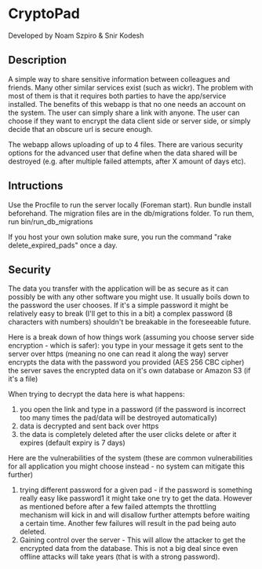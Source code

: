 CryptoPad
============================
Developed by Noam Szpiro & Snir Kodesh

Description
-----------
A simple way to share sensitive information between colleagues and friends.
Many other similar services exist (such as wickr). The problem with most of them is that it requires both parties to have the app/service installed. The benefits of this webapp is that no one needs an account on the system. The user can simply share a link with anyone. The user can choose if they want to encrypt the data client side or server side, or simply decide that an obscure url is secure enough.

The webapp allows uploading of up to 4 files. There are various security options for the advanced user that define when the data shared will be destroyed (e.g. after multiple failed attempts, after X amount of days etc).

Intructions
-----------
Use the Procfile to run the server locally (Foreman start). Run bundle install beforehand. The migration files are in the db/migrations folder. To run them, run bin/run_db_migrations

If you host your own solution make sure, you run the command "rake delete_expired_pads" once a day. 


Security
--------
The data you transfer with the application will be as secure as it can possibly be with any other software you might use. It usually boils down to the password the user chooses. If it's a simple password it might be relatively easy to break (I'll get to this in a bit) a complex password (8 characters with numbers) shouldn't be breakable in the foreseeable future.

Here is a break down of how things work (assuming you choose server side encryption - which is safer):
you type in your message it gets sent to the server over https (meaning no one can read it along the way)
server encrypts the data with the password you provided (AES 256 CBC cipher)
the server saves the encrypted data on it's own database or Amazon S3 (if it's a file)

When trying to decrypt the data here is what happens:
1) you open the link and type in a password (if the password is incorrect too many times the pad/data will be destroyed automatically)
2) data is decrypted and sent back over https
3) the data is completely deleted after the user clicks delete or after it expires (default expiry is 7 days)

Here are the vulnerabilities of the system (these are common vulnerabilities for all application you might choose instead - no system can mitigate this further)
1) trying different password for a given pad - if the password is something really easy like password1 it might take one try to get the data. However as mentioned before after a few failed attempts the throttling mechanism will kick in and will disallow further attempts before waiting a certain time. Another few failures will result in the pad being auto deleted.
3) Gaining control over the server - This will allow the attacker to get the encrypted data from the database. This is not a big deal since even offline attacks will take years (that is with a strong password).
